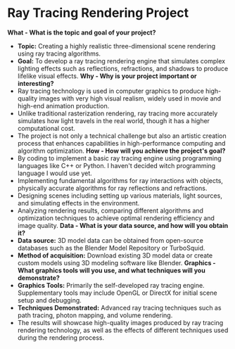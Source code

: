 # Ray Tracing Rendering Project
**What - What is the topic and goal of your project?**
- **Topic:** Creating a highly realistic three-dimensional scene rendering using ray tracing algorithms.
- **Goal:** To develop a ray tracing rendering engine that simulates complex lighting effects such as reflections, refractions, and shadows to produce lifelike visual effects.
**Why - Why is your project important or interesting?**
- Ray tracing technology is used in computer graphics to produce high-quality images with very high visual realism, widely used in movie and high-end animation production.
- Unlike traditional rasterization rendering, ray tracing more accurately simulates how light travels in the real world, though it has a higher computational cost.
- The project is not only a technical challenge but also an artistic creation process that enhances capabilities in high-performance computing and algorithm optimization.
**How - How will you achieve the project's goal?**
- By coding to implement a basic ray tracing engine using programming languages like C++ or Python. I haven't decided witch programming language I would use yet.
- Implementing fundamental algorithms for ray interactions with objects, physically accurate algorithms for ray reflections and refractions.
- Designing scenes including setting up various materials, light sources, and simulating effects in the environment.
- Analyzing rendering results, comparing different algorithms and optimization techniques to achieve optimal rendering efficiency and image quality.
**Data - What is your data source, and how will you obtain it?**
- **Data source:** 3D model data can be obtained from open-source databases such as the Blender Model Repository or TurboSquid.
- **Method of acquisition:** Download existing 3D model data or create custom models using 3D modeling software like Blender.
**Graphics - What graphics tools will you use, and what techniques will you demonstrate?**
- **Graphics Tools:** Primarily the self-developed ray tracing engine. Supplementary tools may include OpenGL or DirectX for initial scene setup and debugging.
- **Techniques Demonstrated:** Advanced ray tracing techniques such as path tracing, photon mapping, and volume rendering.
- The results will showcase high-quality images produced by ray tracing rendering technology, as well as the effects of different techniques used during the rendering process.
